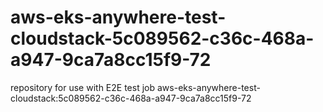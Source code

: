 # aws-eks-anywhere-test-cloudstack-5c089562-c36c-468a-a947-9ca7a8cc15f9-72
repository for use with E2E test job aws-eks-anywhere-test-cloudstack:5c089562-c36c-468a-a947-9ca7a8cc15f9-72
